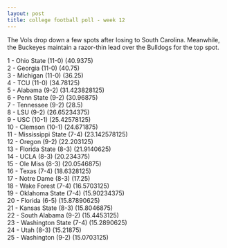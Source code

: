 ```yaml
---
layout: post
title: college football poll - week 12
---
```


The Vols drop down a few spots after losing to South Carolina.  Meanwhile, the
Buckeyes maintain a razor-thin lead over the Bulldogs for the top spot.

1 - Ohio State (11-0) (40.9375)  
2 - Georgia (11-0) (40.75)  
3 - Michigan (11-0) (36.25)  
4 - TCU (11-0) (34.78125)  
5 - Alabama (9-2) (31.423828125)  
6 - Penn State (9-2) (30.96875)  
7 - Tennessee (9-2) (28.5)  
8 - LSU (9-2) (26.65234375)  
9 - USC (10-1) (25.42578125)  
10 - Clemson (10-1) (24.671875)  
11 - Mississippi State (7-4) (23.142578125)  
12 - Oregon (9-2) (22.203125)  
13 - Florida State (8-3) (21.9140625)  
14 - UCLA (8-3) (20.234375)  
15 - Ole Miss (8-3) (20.0546875)  
16 - Texas (7-4) (18.6328125)  
17 - Notre Dame (8-3) (17.25)  
18 - Wake Forest (7-4) (16.5703125)  
19 - Oklahoma State (7-4) (15.90234375)  
20 - Florida (6-5) (15.87890625)  
21 - Kansas State (8-3) (15.8046875)  
22 - South Alabama (9-2) (15.4453125)  
23 - Washington State (7-4) (15.2890625)  
24 - Utah (8-3) (15.21875)  
25 - Washington (9-2) (15.0703125)  

